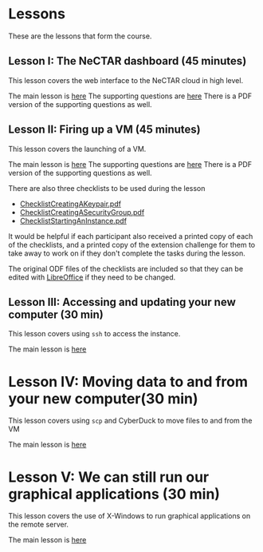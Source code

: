 # Lessons

These are the lessons that form the course.

## Lesson I: The NeCTAR dashboard (45 minutes)

This lesson covers the web interface to the NeCTAR cloud in high level.

The main lesson is [here](Lesson_I/Lesson_I.md)
The supporting questions are [here](Lesson_I/Lesson_I_Questions.pptx)
There is a PDF version of the supporting questions as well.

## Lesson II: Firing up a VM (45 minutes)

This lesson covers the launching of a VM.

The main lesson is [here](Lesson_II/Lesson_II.md)
The supporting questions are [here](Lesson_II/Lesson_II_Questions.pptx)
There is a PDF version of the supporting questions as well.

There are also three checklists to be used during the lesson

* [ChecklistCreatingAKeypair.pdf](Lesson_II/ChecklistCreatingAKeypair.pdf)
* [ChecklistCreatingASecurityGroup.pdf](Lesson_II/ChecklistCreatingASecurityGroup.pdf)
* [ChecklistStartingAnInstance.pdf](Lesson_II/ChecklistStartingAnInstance.pdf)

It would be helpful if each participant also received a printed copy of each of the checklists, and a printed copy of
the extension challenge for them to take away to work on if they don't complete the tasks during the lesson.

The original ODF files of the checklists are included so that they can be edited with [LibreOffice](http://libreoffice.org/) 
if they need to be changed.

## Lesson III: Accessing and updating your new computer (30 min)

This lesson covers using `ssh` to access the instance.

The main lesson is [here](Lesson_III/Lesson_III.md)

# Lesson IV: Moving data to and from your new computer(30 min)

This lesson covers using `scp` and CyberDuck to move files to and from the VM

The main lesson is [here](Lesson_IV/Lesson_IV.md)

# Lesson V: We can still run our graphical applications (30 min)

This lesson covers the use of X-Windows to run graphical applications on the remote server.

The main lesson is [here](Lesson_V/Lesson_V.md)
